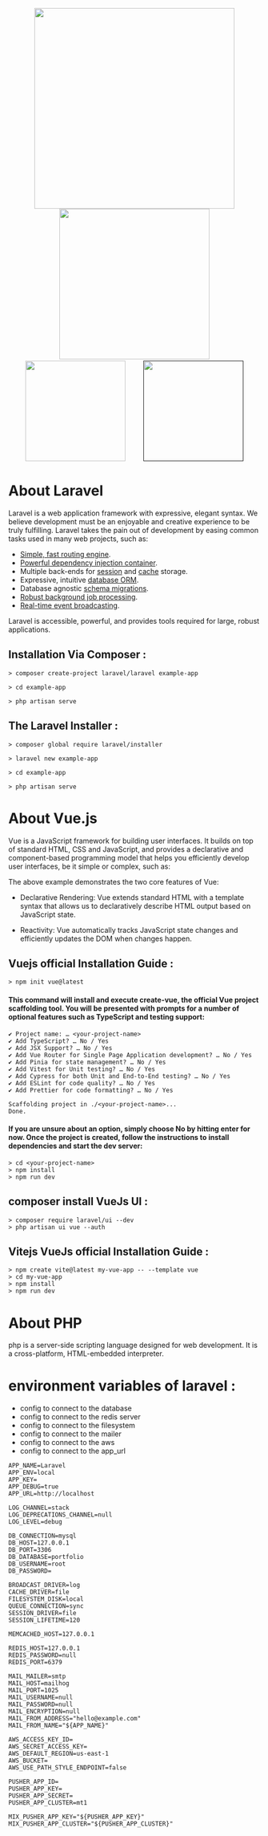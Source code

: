 <p align="center">
<a href="https://laravel.com" target="_blank"><img src="https://raw.githubusercontent.com/laravel/art/master/logo-lockup/5%20SVG/2%20CMYK/1%20Full%20Color/laravel-logolockup-cmyk-red.svg" width="400"></a>
<a href="https://vuejs.org" target="_blank"><img src="https://gateway.pinata.cloud/ipfs/QmcpRC8XNi8Ko7NcdpJebWw3aiY2LKojja3btEiFnXnVk3" width="300"></a>
</a>
<a href="https://www.php.net"><br><img src="https://gateway.pinata.cloud/ipfs/QmfFReBkqLpRnEYz4zgSnU8YMHXQaPd5D8bfC8t6R1MuZj" width="200"></a> &nbsp;&nbsp;&nbsp;&nbsp;&nbsp;&nbsp;&nbsp;
<a href=""><img src="https://gateway.pinata.cloud/ipfs/QmXX2CER9JLqc9awqBtufdJ5ZtCPjweKbfdBzUqMra4K5R" width="200"></a>
</p>

# About Laravel

Laravel is a web application framework with expressive, elegant syntax. We believe development must be an enjoyable and creative experience to be truly fulfilling. Laravel takes the pain out of development by easing common tasks used in many web projects, such as:

-   [Simple, fast routing engine](https://laravel.com/docs/routing).
-   [Powerful dependency injection container](https://laravel.com/docs/container).
-   Multiple back-ends for [session](https://laravel.com/docs/session) and [cache](https://laravel.com/docs/cache) storage.
-   Expressive, intuitive [database ORM](https://laravel.com/docs/eloquent).
-   Database agnostic [schema migrations](https://laravel.com/docs/migrations).
-   [Robust background job processing](https://laravel.com/docs/queues).
-   [Real-time event broadcasting](https://laravel.com/docs/broadcasting).

Laravel is accessible, powerful, and provides tools required for large, robust applications.

## Installation Via Composer :

```
> composer create-project laravel/laravel example-app

> cd example-app

> php artisan serve
```

## The Laravel Installer :

```
> composer global require laravel/installer

> laravel new example-app

> cd example-app

> php artisan serve
```

# About Vue.js

Vue is a JavaScript framework for building user interfaces. It builds on top of standard HTML, CSS and JavaScript, and provides a declarative and component-based programming model that helps you efficiently develop user interfaces, be it simple or complex, such as:

The above example demonstrates the two core features of Vue:

-   Declarative Rendering: Vue extends standard HTML with a template syntax that allows us to declaratively describe HTML output based on JavaScript state.

-   Reactivity: Vue automatically tracks JavaScript state changes and efficiently updates the DOM when changes happen.

## Vuejs official Installation Guide :

```
> npm init vue@latest
```

#### This command will install and execute create-vue, the official Vue project scaffolding tool. You will be presented with prompts for a number of optional features such as TypeScript and testing support:

```
✔ Project name: … <your-project-name>
✔ Add TypeScript? … No / Yes
✔ Add JSX Support? … No / Yes
✔ Add Vue Router for Single Page Application development? … No / Yes
✔ Add Pinia for state management? … No / Yes
✔ Add Vitest for Unit testing? … No / Yes
✔ Add Cypress for both Unit and End-to-End testing? … No / Yes
✔ Add ESLint for code quality? … No / Yes
✔ Add Prettier for code formatting? … No / Yes

Scaffolding project in ./<your-project-name>...
Done.
```

#### If you are unsure about an option, simply choose No by hitting enter for now. Once the project is created, follow the instructions to install dependencies and start the dev server:

```
> cd <your-project-name>
> npm install
> npm run dev
```

## composer install VueJs UI :

```
> composer require laravel/ui --dev
> php artisan ui vue --auth
```

## Vitejs VueJs official Installation Guide :

```
> npm create vite@latest my-vue-app -- --template vue
> cd my-vue-app
> npm install
> npm run dev
```

# About PHP

php is a server-side scripting language designed for web development. It is a cross-platform, HTML-embedded interpreter.

# environment variables of laravel :

-   config to connect to the database
-   config to connect to the redis server
-   config to connect to the filesystem
-   config to connect to the mailer
-   config to connect to the aws
-   config to connect to the app_url

```
APP_NAME=Laravel
APP_ENV=local
APP_KEY=
APP_DEBUG=true
APP_URL=http://localhost

LOG_CHANNEL=stack
LOG_DEPRECATIONS_CHANNEL=null
LOG_LEVEL=debug

DB_CONNECTION=mysql
DB_HOST=127.0.0.1
DB_PORT=3306
DB_DATABASE=portfolio
DB_USERNAME=root
DB_PASSWORD=

BROADCAST_DRIVER=log
CACHE_DRIVER=file
FILESYSTEM_DISK=local
QUEUE_CONNECTION=sync
SESSION_DRIVER=file
SESSION_LIFETIME=120

MEMCACHED_HOST=127.0.0.1

REDIS_HOST=127.0.0.1
REDIS_PASSWORD=null
REDIS_PORT=6379

MAIL_MAILER=smtp
MAIL_HOST=mailhog
MAIL_PORT=1025
MAIL_USERNAME=null
MAIL_PASSWORD=null
MAIL_ENCRYPTION=null
MAIL_FROM_ADDRESS="hello@example.com"
MAIL_FROM_NAME="${APP_NAME}"

AWS_ACCESS_KEY_ID=
AWS_SECRET_ACCESS_KEY=
AWS_DEFAULT_REGION=us-east-1
AWS_BUCKET=
AWS_USE_PATH_STYLE_ENDPOINT=false

PUSHER_APP_ID=
PUSHER_APP_KEY=
PUSHER_APP_SECRET=
PUSHER_APP_CLUSTER=mt1

MIX_PUSHER_APP_KEY="${PUSHER_APP_KEY}"
MIX_PUSHER_APP_CLUSTER="${PUSHER_APP_CLUSTER}"
```
